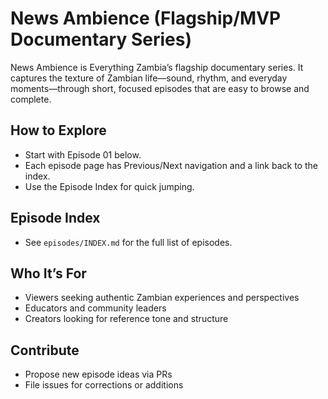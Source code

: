 # News Ambience (Flagship/MVP Documentary Series)

News Ambience is Everything Zambia’s flagship documentary series. It captures the texture of Zambian life—sound, rhythm, and everyday moments—through short, focused episodes that are easy to browse and complete.

## How to Explore

- Start with Episode 01 below.
- Each episode page has Previous/Next navigation and a link back to the index.
- Use the Episode Index for quick jumping.

## Episode Index

- See `episodes/INDEX.md` for the full list of episodes.

## Who It’s For

- Viewers seeking authentic Zambian experiences and perspectives
- Educators and community leaders
- Creators looking for reference tone and structure

## Contribute

- Propose new episode ideas via PRs
- File issues for corrections or additions
